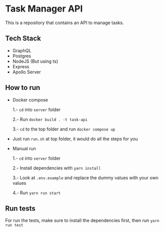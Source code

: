 # Task Manager API

This is a repository that contains an API to manage tasks.

## Tech Stack
* GraphQL
* Postgres
* NodeJS (But using ts)
* Express
* Apollo Server

## How to run

* Docker compose

  1.- `cd` into `server` folder

  2.- Run `docker build . -t task-api`

  3.- `cd` to the top folder and run `docker compose up`

* Just run `run.sh` at top folder, it would do all the steps for you

* Manual run

  1.- `cd` into `server` folder

  2.- Install dependencies with `yarn install`

  3.- Look at `.env.example` and replace the dummy values with your own values

  4.- Run `yarn run start`

## Run tests

For run the tests, make sure to install the dependencies first, then run `yarn run test`

